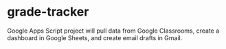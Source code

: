 # grade-tracker
Google Apps Script project will pull data from Google Classrooms, create a dashboard in Google Sheets, and create email drafts in Gmail. 
